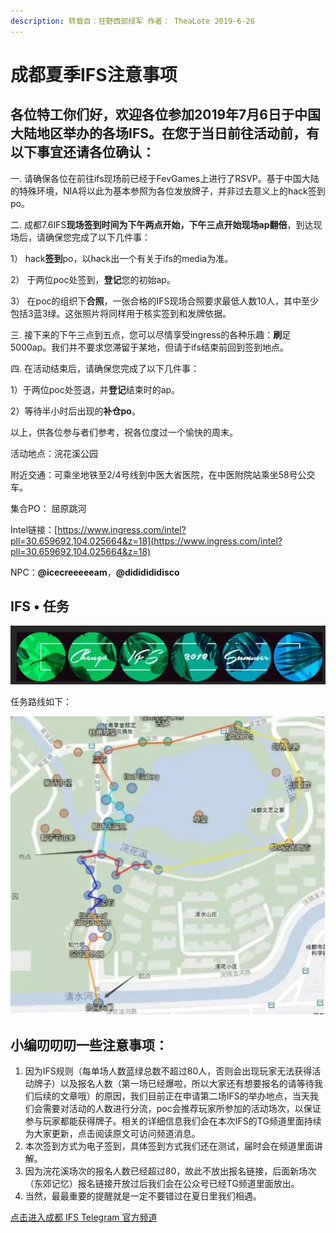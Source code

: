 ```yaml
---
description: 转载自：狂野西部绿军 作者： TheaLote 2019-6-26
---
```


# 成都夏季IFS注意事项

## 各位特工你们好，欢迎各位参加2019年7月6日于中国大陆地区举办的各场IFS。在您于当日前往活动前，有以下事宜还请各位确认：

一. 请确保各位在前往ifs现场前已经于FevGames上进行了RSVP。基于中国大陆的特殊环境，NIA将以此为基本参照为各位发放牌子，并非过去意义上的hack签到po。

二. 成都7.6IFS**现场签到时间为下午两点开始，下午三点开始现场ap翻倍**，到达现场后，请确保您完成了以下几件事：

1） hack**签到**po，以hack出一个有关于ifs的media为准。

2） 于两位poc处签到，**登记**您的初始ap。

3） 在poc的组织下**合照**，一张合格的IFS现场合照要求最低人数10人，其中至少包括3蓝3绿。这张照片将同样用于核实签到和发牌依据。

三. 接下来的下午三点到五点，您可以尽情享受ingress的各种乐趣：**刷**足5000ap。我们并不要求您滞留于某地，但请于ifs结束前回到签到地点。

四. 在活动结束后，请确保您完成了以下几件事：

1）于两位poc处签退，并**登记**结束时的ap。

2）等待半小时后出现的**补仓po**。

以上，供各位参与者们参考，祝各位度过一个愉快的周末。

活动地点：浣花溪公园

附近交通：可乘坐地铁至2/4号线到中医大省医院，在中医附院站乘坐58号公交车。

集合PO： 屈原跳河

Intel链接：[https://www.ingress.com/intel?pll=30.659692,104.025664&z=18](https://www.ingress.com/intel?pll=30.659692,104.025664&z=18)

NPC：**@icecreeeeeam**，**@dididididisco**

## IFS • 任务

![&#x6210;&#x90FD;IFS&#x2022;2019&#x590F;&#x65E5;&#x573A;&#x9650;&#x5B9A;&#x4EFB;&#x52A1;](../../.gitbook/assets/640.webp)

任务路线如下：

![](../../.gitbook/assets/640-1.webp)

## 小编叨叨叨一些注意事项：

1. 因为IFS规则（每单场人数蓝绿总数不超过80人，否则会出现玩家无法获得活动牌子）以及报名人数（第一场已经爆啦，所以大家还有想要报名的请等待我们后续的文章哦）的原因，我们目前正在申请第二场IFS的举办地点，当天我们会需要对活动的人数进行分流，poc会推荐玩家所参加的活动场次，以保证参与玩家都能获得牌子。相关的详细信息我们会在本次IFS的TG频道里面持续为大家更新，点击阅读原文可访问频道消息。
2. 本次签到方式为电子签到，具体签到方式我们还在测试，届时会在频道里面讲解。
3. 因为浣花溪场次的报名人数已经超过80，故此不放出报名链接，后面新场次（东郊记忆）报名链接开放过后我们会在公众号已经TG频道里面放出。
4. 当然，最最重要的提醒就是一定不要错过在夏日里我们相遇。

[点击进入成都 IFS Telegram 官方频道](https://t.me/ChengduIFS)

